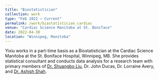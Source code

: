 ```yaml
---
title: "Biostatistician"
collection: work
type: "Feb 2022 – Current"
permalink: /work/biastatistician_cardiac
venue: "Cardiac Science Manitoba at St. Boniface"
date: 2022-04-30
location: "Winnipeg, Manitoba"
---
```


Yixiu works in a part-time basis as a Biostatistician at the Cardiac Science Manitoba at the St. Boniface Hospital, Winnipeg, MB. She provides statistical consultant and conducts data analysis for a research team with primary members of [Dr. Shuangbo Liu](https://cardiacsciencesmb.ca/staff/shuangbo-liu/), Dr. John Ducas, Dr. Lorraine Avery, and [Dr. Ashish Shah](https://cardiacsciencesmb.ca/staff/ashish-shah/). 

